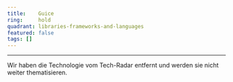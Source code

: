 ```yaml
---
title:    Guice  
ring:     hold  
quadrant: libraries-frameworks-and-languages
featured: false
tags: []
---
```

---

Wir haben die Technologie vom Tech-Radar entfernt und werden sie nicht weiter thematisieren.
